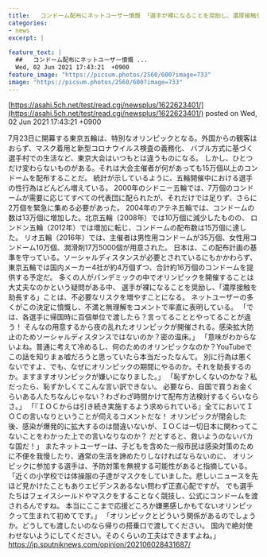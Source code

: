 ```yaml
---
title:   コンドーム配布にネットユーザー憤慨 「選手が裸になることを奨励し、濃厚接触を助長するのか」  
categories:
- news
excerpt: |
  
feature_text: |
  ##   コンドーム配布にネットユーザー憤慨 ...
  Wed, 02 Jun 2021 17:43:21  +0900
feature_image: "https://picsum.photos/2560/600?image=733"
image: "https://picsum.photos/2560/600?image=733"
---
```


[https://asahi.5ch.net/test/read.cgi/newsplus/1622623401/](https://asahi.5ch.net/test/read.cgi/newsplus/1622623401/)
posted on Wed, 02 Jun 2021 17:43:21  +0900

<!--more-->

7月23日に開幕する東京五輪は、特別なオリンピックとなる。外国からの観客はおらず、マスク着用と新型コロナウイルス検査の義務化、 バブル方式に基づく選手村での生活など、東京大会はいつもとは違うものになる。 しかし、ひとつだけ変わらないものがある。それは大会主催者が何があっても15万個以上のコンドームを配布することだ。 統計が示しているように、五輪開催中における選手の性行為はどんどん増えている。 2000年のシドニー五輪では、7万個のコンドームが需要に応じてすべての代表団に配られたが、それだけでは足りず、さらに2万個を緊急に集める必要があった。 2004年のアテネ五輪では、コンドームの数は13万個に増加した。北京五輪（2008年）では10万個に減少したものの、 ロンドン五輪（2012年）では増加に転じ、コンドームの配布数は15万個に達した。 リオ五輪（2016年）では、主催者は男性用コンドームが35万個、女性用コンドーム10万個、潤滑剤17万5000個が用意された。 日本は、この配布計画の基準を守っている。ソーシャルディスタンスが必要とされているにもかかわらず、 東京五輪では国内メーカー4社が約4万個ずつ、合計約16万個のコンドームを提供する予定だ。 多くの人がパンデミックの中でオリンピックを開催することは大丈夫なのかという疑問がある中、 選手が裸になることを奨励し、「濃厚接触を助長する」ことは、不必要なリスクを増やすことになる。 ネットユーザーの多くがこの決定に憤慨し、不満と無理解をコメントで率直に表明している。 「では、各選手に帰国時に百個単位で渡したら？言ってることとやってることが違う！ そんなの用意するから夜の乱れたオリンピックが開催される。感染拡大防止のためソーシャルディスタンスではないのか？密の温床。」 「意味がわからないよね。普通に考えて冷めるし、何のためのオリンピックなのか？YouTubeでこの話を知りまぁ嘘だろうと思っていたら本当だったなんて。 別に行為は悪くないですよ、でも、なぜにオリンピックの期間にやるのか。それを助長するのか。ますますオリンピックが嫌いになりました。」 「恥ずかしくないのかな？私だったら、恥ずかしくてこんな言い訳できない。 必要なら、自国で買うお金くらいある人たちなんじゃない？わざわざ時間かけて配布方法検討するくらいならさ。」 「『ＩＯＣからは引き続き実施するよう求められている』全てにおいてＩＯＣの言いなりということが伺えるコメントだな！ オリンピックが閉会した後、感染が爆発的に拡大するのは間違いないが、ＩＯＣは一切日本に関わってこないことをわかった上での言いなりなのか？ だとすると、救いようのないバカな国だ！」 またネットユーザーは、子どもを含めた一般市民は感染対策のために不便を我慢したり、通常の生活を諦めたりしなければならないのに、 オリンピックに参加する選手は、予防対策を無視する可能性があると指摘している。 「近くの小学校では体操服の子達がマスクをしていました。悲しいニュースを先ほど見かけたこともありエビデンスあるない問わず正直心配ですが。 でも選手たちはフェイスシールドやマスクをすることなく競技し、公式にコンドームを渡されるんですね。 本当にここまで応援どころか嫌悪感しかもてないオリンピックって生まれて初めてです。」 「オリンピックとどういう関係があるのでしょうか。どうしても渡したいのなら帰りの搭乗口で渡してください。 国内で絶対使わせないようにしてください。そのくらいの工夫はできますよね。」 https://jp.sputniknews.com/opinion/202106028431687/
